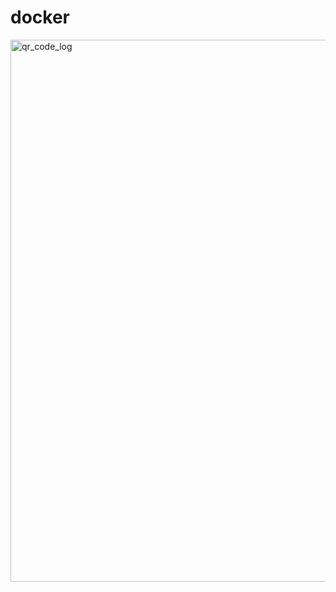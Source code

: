 # docker
<img width="867" alt="qr_code_log" src="https://github.com/user-attachments/assets/61c33219-5e30-4e0d-9943-22685d7acfa5">
